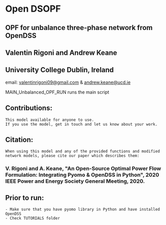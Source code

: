 # Open DSOPF

## OPF for unbalance three-phase network from OpenDSS 
## Valentin Rigoni and Andrew Keane 
## University College Dublin, Ireland 
email: valentinrigoni09@gmail.com & andrew.keane@ucd.ie       

MAIN_Unbalanced_OPF_RUN runs the main script

## Contributions:
    This model available for anyone to use.
    If you use the model, get in touch and let us know about your work.

## Citation:
    When using this model and any of the provided functions and modified network models, please cite our paper which describes them: 
### V. Rigoni and A. Keane, "An Open-Source Optimal Power Flow Formulation: Integrating Pyomo & OpenDSS in Python", 2020 IEEE Power and Energy Society General Meeting, 2020.
    
## Prior to run:
    - Make sure that you have pyomo library in Python and have installed OpenDSS
    - Check TUTORIALS folder
